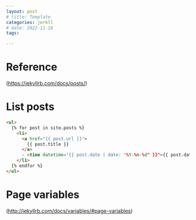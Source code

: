 ```yaml
---
layout: post
# title: Template
categories: jerkll
# date: 2022-11-16
tags:

---
```


# Reference

(https://jekyllrb.com/docs/posts/)


#  List posts

```html
<ul>
  {% for post in site.posts %}
    <li>
      <a href="{{ post.url }}">
        {{ post.title }}
      </a>
      - <time datetime="{{ post.date | date: "%Y-%m-%d" }}">{{ post.date | date_to_long_string }}</time>
    </li>
  {% endfor %}
</ul>
```

# Page variables

(http://jekyllrb.com/docs/variables/#page-variables)

